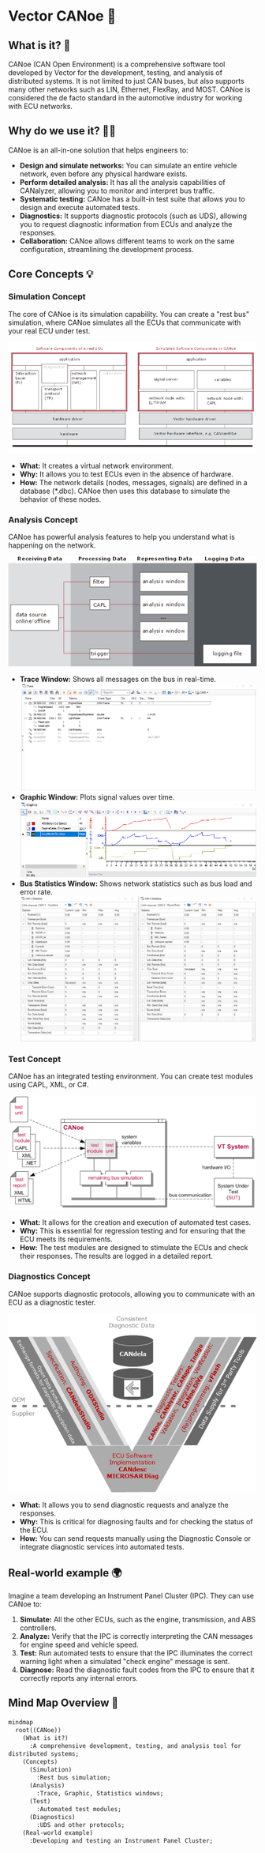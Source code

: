 # Vector CANoe 🛶

## What is it? 🤔

CANoe (CAN Open Environment) is a comprehensive software tool developed by Vector for the development, testing, and analysis of distributed systems. It is not limited to just CAN buses, but also supports many other networks such as LIN, Ethernet, FlexRay, and MOST. CANoe is considered the de facto standard in the automotive industry for working with ECU networks.

## Why do we use it? 🤷‍♂️

CANoe is an all-in-one solution that helps engineers to:

*   **Design and simulate networks:** You can simulate an entire vehicle network, even before any physical hardware exists.
*   **Perform detailed analysis:** It has all the analysis capabilities of CANalyzer, allowing you to monitor and interpret bus traffic.
*   **Systematic testing:** CANoe has a built-in test suite that allows you to design and execute automated tests.
*   **Diagnostics:** It supports diagnostic protocols (such as UDS), allowing you to request diagnostic information from ECUs and analyze the responses.
*   **Collaboration:** CANoe allows different teams to work on the same configuration, streamlining the development process.

## Core Concepts 💡

### Simulation Concept

The core of CANoe is its simulation capability. You can create a "rest bus" simulation, where CANoe simulates all the ECUs that communicate with your real ECU under test.

![SimulationConcept](./images/SimulationConcept.png)

*   **What:** It creates a virtual network environment.
*   **Why:** It allows you to test ECUs even in the absence of hardware.
*   **How:** The network details (nodes, messages, signals) are defined in a database (*.dbc). CANoe then uses this database to simulate the behavior of these nodes.

### Analysis Concept

CANoe has powerful analysis features to help you understand what is happening on the network.

![AnalysisConcept](./images/AnalysisConcept.png)

*   **Trace Window:** Shows all messages on the bus in real-time.
![vector_canoe_trace_window](./images/vector_canoe_trace_window.gif)
*   **Graphic Window:** Plots signal values over time.
![vector_canoe_graphic_window](./images/vector_canoe_graphic_window.gif)
*   **Bus Statistics Window:** Shows network statistics such as bus load and error rate.
![vector_canoe_bus_statistics_window](./images/vector_canoe_bus_statistics_window.gif)

### Test Concept

CANoe has an integrated testing environment. You can create test modules using CAPL, XML, or C#.

![TestConceptImg1](./images/TestConceptImg1.png)

*   **What:** It allows for the creation and execution of automated test cases.
*   **Why:** This is essential for regression testing and for ensuring that the ECU meets its requirements.
*   **How:** The test modules are designed to stimulate the ECUs and check their responses. The results are logged in a detailed report.

### Diagnostics Concept

CANoe supports diagnostic protocols, allowing you to communicate with an ECU as a diagnostic tester.

![DiagnosticsConcept](./images/DiagnosticsConcept.png)

*   **What:** It allows you to send diagnostic requests and analyze the responses.
*   **Why:** This is critical for diagnosing faults and for checking the status of the ECU.
*   **How:** You can send requests manually using the Diagnostic Console or integrate diagnostic services into automated tests.

## Real-world example 🌍

Imagine a team developing an Instrument Panel Cluster (IPC). They can use CANoe to:
1.  **Simulate:** All the other ECUs, such as the engine, transmission, and ABS controllers.
2.  **Analyze:** Verify that the IPC is correctly interpreting the CAN messages for engine speed and vehicle speed.
3.  **Test:** Run automated tests to ensure that the IPC illuminates the correct warning light when a simulated "check engine" message is sent.
4.  **Diagnose:** Read the diagnostic fault codes from the IPC to ensure that it correctly reports any internal errors.

## Mind Map Overview 🧠

```mermaid
mindmap
  root((CANoe))
    (What is it?)
      :A comprehensive development, testing, and analysis tool for distributed systems;
    (Concepts)
      (Simulation)
        :Rest bus simulation;
      (Analysis)
        :Trace, Graphic, Statistics windows;
      (Test)
        :Automated test modules;
      (Diagnostics)
        :UDS and other protocols;
    (Real-world example)
      :Developing and testing an Instrument Panel Cluster;
```
